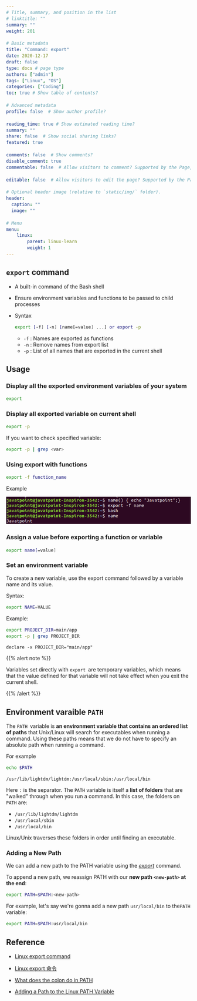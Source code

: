 ```yaml
---
# Title, summary, and position in the list
# linktitle: ""
summary: ""
weight: 201

# Basic metadata
title: "Command: export"
date: 2020-12-17
draft: false
type: docs # page type
authors: ["admin"]
tags: ["Linux", "OS"]
categories: ["Coding"]
toc: true # Show table of contents?

# Advanced metadata
profile: false  # Show author profile?

reading_time: true # Show estimated reading time?
summary: ""
share: false  # Show social sharing links?
featured: true

comments: false  # Show comments?
disable_comment: true
commentable: false  # Allow visitors to comment? Supported by the Page, Post, and Docs content types.

editable: false  # Allow visitors to edit the page? Supported by the Page, Post, and Docs content types.

# Optional header image (relative to `static/img/` folder).
header:
  caption: ""
  image: ""

# Menu
menu: 
    linux:
        parent: linux-learn
        weight: 1
---
```


## `export` command

- A built-in command of the Bash shell

- Ensure environment variables and functions to be passed to child processes

- Syntax

  ```bash
  export [-f] [-n] [name[=value] ...] or export -p  
  ```

  - `-f` : Names are exported as functions
  - `-n` : Remove names from export list
  - `-p` : List of all names that are exported in the current shell



## Usage

### Display all the exported environment variables of your system

```bash
export
```

### Display all exported variable on current shell

```bash
export -p
```

If you want to check specified variable:

```bash
export -p | grep <var>
```

### Using export with functions

```bash
export -f function_name  
```

Example

![linux-export-command3](https://raw.githubusercontent.com/EckoTan0804/upic-repo/master/uPic/linux-export-command3.png)

### Assign a value before exporting a function or variable

```bash
export name[=value]  
```

### **Set an environment variable**

To create a new variable, use the export command followed by a variable name and its value.

Syntax:

```bash
export NAME=VALUE  
```

Example:

```bash
export PROJECT_DIR=main/app
export -p | grep PROJECT_DIR
```

```
declare -x PROJECT_DIR="main/app"
```

{{% alert note %}} 

Variables set directly with `export `are temporary variables, which means that the value defined for that variable will not take effect when you exit the current shell.

{{% /alert %}}

## Environment varaible `PATH`

The `PATH `variable is **an environment variable that contains an ordered list of paths** that Unix/Linux will search for executables when running a command. Using these paths means that we do not have to specify an absolute path when running a command.

For example

```bash
echo $PATH
```

```
/usr/lib/lightdm/lightdm:/usr/local/sbin:/usr/local/bin
```

Here `:` is the separator. The `PATH` variable is itself a **list of folders** that are "walked" through when you run a command. In this case, the folders on `PATH` are:

- `/usr/lib/lightdm/lightdm`
- `/usr/local/sbin`
- `/usr/local/bin`

Linux/Unix traverses these folders in order until finding an executable. 

### Adding a New Path

We can add a new path to the PATH variable using the [*export*](https://linux.die.net/man/1/export) command.

To append a new path, we reassign PATH with our **new path `<new-path>` at the end**:

```bash
export PATH=$PATH:<new-path>
```

For example, let's say we're gonna add a new path `usr/local/bin` to the`PATH` variable:

```bash
export PATH=$PATH:usr/local/bin
```

## Reference

- [Linux export command](https://www.javatpoint.com/linux-export-command)

- [Linux export 命令](https://www.runoob.com/linux/linux-comm-export.html)

- [What does the colon do in PATH](https://stackoverflow.com/questions/35737627/what-does-the-colon-do-in-path)

- [Adding a Path to the Linux PATH Variable](https://www.baeldung.com/linux/path-variable)